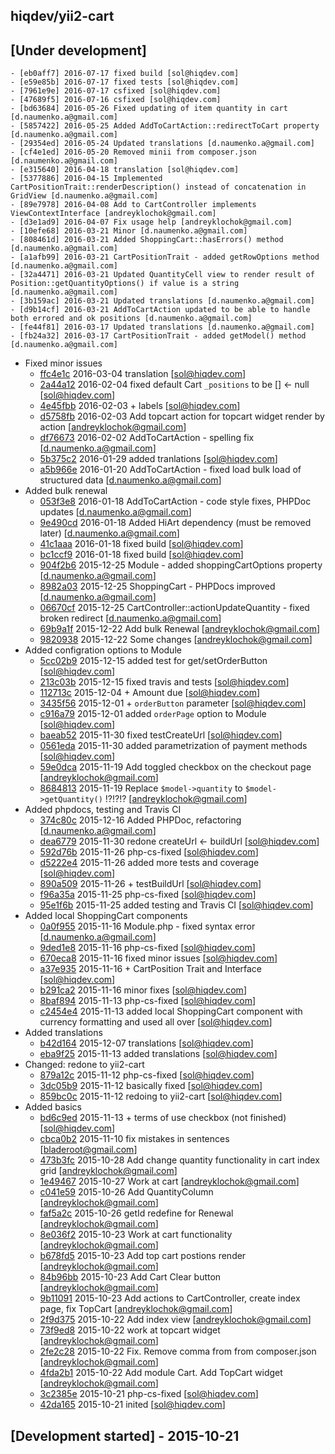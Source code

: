 hiqdev/yii2-cart
----------------

## [Under development]

    - [eb0aff7] 2016-07-17 fixed build [sol@hiqdev.com]
    - [e59e85b] 2016-07-17 fixed tests [sol@hiqdev.com]
    - [7961e9e] 2016-07-17 csfixed [sol@hiqdev.com]
    - [47689f5] 2016-07-16 csfixed [sol@hiqdev.com]
    - [bd63684] 2016-05-26 Fixed updating of item quantity in cart [d.naumenko.a@gmail.com]
    - [5857422] 2016-05-25 Added AddToCartAction::redirectToCart property [d.naumenko.a@gmail.com]
    - [29354ed] 2016-05-24 Updated translations [d.naumenko.a@gmail.com]
    - [cf4e1ed] 2016-05-20 Removed minii from composer.json [d.naumenko.a@gmail.com]
    - [e315640] 2016-04-18 translation [sol@hiqdev.com]
    - [5377886] 2016-04-15 Implemented CartPositionTrait::renderDescription() instead of concatenation in GridView [d.naumenko.a@gmail.com]
    - [89e7978] 2016-04-08 Add to CartController implements ViewContextInterface [andreyklochok@gmail.com]
    - [d3e1ad9] 2016-04-07 Fix usage help [andreyklochok@gmail.com]
    - [10efe68] 2016-03-21 Minor [d.naumenko.a@gmail.com]
    - [808461d] 2016-03-21 Added ShoppingCart::hasErrors() method [d.naumenko.a@gmail.com]
    - [a1afb99] 2016-03-21 CartPositionTrait - added getRowOptions method [d.naumenko.a@gmail.com]
    - [32a4471] 2016-03-21 Updated QuantityCell view to render result of Position::getQuantityOptions() if value is a string [d.naumenko.a@gmail.com]
    - [3b159ac] 2016-03-21 Updated translations [d.naumenko.a@gmail.com]
    - [d9b14cf] 2016-03-21 AddToCartAction updated to be able to handle both errored and ok positions [d.naumenko.a@gmail.com]
    - [fe44f81] 2016-03-17 Updated translations [d.naumenko.a@gmail.com]
    - [fb24a32] 2016-03-17 CartPositionTrait - added getModel() method [d.naumenko.a@gmail.com]
- Fixed minor issues
    - [ffc4e1c] 2016-03-04 translation [sol@hiqdev.com]
    - [2a44a12] 2016-02-04 fixed default Cart `_positions` to be [] <- null [sol@hiqdev.com]
    - [4e45fbb] 2016-02-03 + labels [sol@hiqdev.com]
    - [d5758fb] 2016-02-03 Add topcart action for topcart widget render by action [andreyklochok@gmail.com]
    - [df76673] 2016-02-02 AddToCartAction - spelling fix [d.naumenko.a@gmail.com]
    - [5b375c2] 2016-01-29 added tranlations [sol@hiqdev.com]
    - [a5b966e] 2016-01-20 AddToCartAction - fixed load bulk load of structured data [d.naumenko.a@gmail.com]
- Added bulk renewal
    - [053f3e8] 2016-01-18 AddToCartAction - code style fixes, PHPDoc updates [d.naumenko.a@gmail.com]
    - [9e490cd] 2016-01-18 Added HiArt dependency (must be removed later) [d.naumenko.a@gmail.com]
    - [41c1aaa] 2016-01-18 fixed build [sol@hiqdev.com]
    - [bc1ccf9] 2016-01-18 fixed build [sol@hiqdev.com]
    - [904f2b6] 2015-12-25 Module - added shoppingCartOptions property [d.naumenko.a@gmail.com]
    - [8982a03] 2015-12-25 ShoppingCart - PHPDocs improved [d.naumenko.a@gmail.com]
    - [06670cf] 2015-12-25 CartController::actionUpdateQuantity - fixed broken redirect [d.naumenko.a@gmail.com]
    - [69b9a1f] 2015-12-22 Add bulk Renewal [andreyklochok@gmail.com]
    - [9820938] 2015-12-22 Some changes [andreyklochok@gmail.com]
- Added configration options to Module
    - [5cc02b9] 2015-12-15 added test for get/setOrderButton [sol@hiqdev.com]
    - [213c03b] 2015-12-15 fixed travis and tests [sol@hiqdev.com]
    - [112713c] 2015-12-04 + Amount due [sol@hiqdev.com]
    - [3435f56] 2015-12-01 + `orderButton` parameter [sol@hiqdev.com]
    - [c916a79] 2015-12-01 added `orderPage` option to Module [sol@hiqdev.com]
    - [baeab52] 2015-11-30 fixed testCreateUrl [sol@hiqdev.com]
    - [0561eda] 2015-11-30 added parametrization of payment methods [sol@hiqdev.com]
    - [59e0dca] 2015-11-19 Add toggled checkbox on the checkout page [andreyklochok@gmail.com]
    - [8684813] 2015-11-19 Replace `$model->quantity` to `$model->getQuantity()` !?!?!? [andreyklochok@gmail.com]
- Added phpdocs, testing and Travis CI
    - [374c80c] 2015-12-16 Added PHPDoc, refactoring [d.naumenko.a@gmail.com]
    - [dea6779] 2015-11-30 redone createUrl <- buildUrl [sol@hiqdev.com]
    - [592d76b] 2015-11-26 php-cs-fixed [sol@hiqdev.com]
    - [d5222e4] 2015-11-26 added more tests and coverage [sol@hiqdev.com]
    - [890a509] 2015-11-26 + testBuildUrl [sol@hiqdev.com]
    - [f96a35a] 2015-11-25 php-cs-fixed [sol@hiqdev.com]
    - [95e1f6b] 2015-11-25 added testing and Travis CI [sol@hiqdev.com]
- Added local ShoppingCart components
    - [0a0f955] 2015-11-16 Module.php - fixed syntax error [d.naumenko.a@gmail.com]
    - [9ded1e8] 2015-11-16 php-cs-fixed [sol@hiqdev.com]
    - [670eca8] 2015-11-16 fixed minor issues [sol@hiqdev.com]
    - [a37e935] 2015-11-16 + CartPosition Trait and Interface [sol@hiqdev.com]
    - [b291ca2] 2015-11-16 minor fixes [sol@hiqdev.com]
    - [8baf894] 2015-11-13 php-cs-fixed [sol@hiqdev.com]
    - [c2454e4] 2015-11-13 added local ShoppingCart component with currency formatting and used all over [sol@hiqdev.com]
- Added translations
    - [b42d164] 2015-12-07 translations [sol@hiqdev.com]
    - [eba9f25] 2015-11-13 added translations [sol@hiqdev.com]
- Changed: redone to yii2-cart
    - [879a12c] 2015-11-12 php-cs-fixed [sol@hiqdev.com]
    - [3dc05b9] 2015-11-12 basically fixed [sol@hiqdev.com]
    - [859bc0c] 2015-11-12 redoing to yii2-cart [sol@hiqdev.com]
- Added basics
    - [bd6c9ed] 2015-11-13 + terms of use checkbox (not finished) [sol@hiqdev.com]
    - [cbca0b2] 2015-11-10 fix mistakes in sentences [bladeroot@gmail.com]
    - [473b3fc] 2015-10-28 Add change quantity functionality in cart index grid [andreyklochok@gmail.com]
    - [1e49467] 2015-10-27 Work at cart [andreyklochok@gmail.com]
    - [c041e59] 2015-10-26 Add QuantityColumn [andreyklochok@gmail.com]
    - [faf5a2c] 2015-10-26 getId redefine for Renewal [andreyklochok@gmail.com]
    - [8e036f2] 2015-10-23 Work at cart functionality [andreyklochok@gmail.com]
    - [b678fd5] 2015-10-23 Add top cart postions render [andreyklochok@gmail.com]
    - [84b96bb] 2015-10-23 Add Cart Clear button [andreyklochok@gmail.com]
    - [9b11091] 2015-10-23 Add actions to CartController, create index page, fix TopCart [andreyklochok@gmail.com]
    - [2f9d375] 2015-10-22 Add index view [andreyklochok@gmail.com]
    - [73f9ed8] 2015-10-22 work at topcart widget [andreyklochok@gmail.com]
    - [2fe2c28] 2015-10-22 Fix. Remove comma from from composer.json [andreyklochok@gmail.com]
    - [4fda2b1] 2015-10-22 Add module Cart. Add TopCart widget [andreyklochok@gmail.com]
    - [3c2385e] 2015-10-21 php-cs-fixed [sol@hiqdev.com]
    - [42da165] 2015-10-21 inited [sol@hiqdev.com]

## [Development started] - 2015-10-21

[ffc4e1c]: https://github.com/hiqdev/yii2-cart/commit/ffc4e1c
[2a44a12]: https://github.com/hiqdev/yii2-cart/commit/2a44a12
[4e45fbb]: https://github.com/hiqdev/yii2-cart/commit/4e45fbb
[d5758fb]: https://github.com/hiqdev/yii2-cart/commit/d5758fb
[df76673]: https://github.com/hiqdev/yii2-cart/commit/df76673
[5b375c2]: https://github.com/hiqdev/yii2-cart/commit/5b375c2
[a5b966e]: https://github.com/hiqdev/yii2-cart/commit/a5b966e
[053f3e8]: https://github.com/hiqdev/yii2-cart/commit/053f3e8
[9e490cd]: https://github.com/hiqdev/yii2-cart/commit/9e490cd
[41c1aaa]: https://github.com/hiqdev/yii2-cart/commit/41c1aaa
[bc1ccf9]: https://github.com/hiqdev/yii2-cart/commit/bc1ccf9
[904f2b6]: https://github.com/hiqdev/yii2-cart/commit/904f2b6
[8982a03]: https://github.com/hiqdev/yii2-cart/commit/8982a03
[06670cf]: https://github.com/hiqdev/yii2-cart/commit/06670cf
[69b9a1f]: https://github.com/hiqdev/yii2-cart/commit/69b9a1f
[9820938]: https://github.com/hiqdev/yii2-cart/commit/9820938
[5cc02b9]: https://github.com/hiqdev/yii2-cart/commit/5cc02b9
[213c03b]: https://github.com/hiqdev/yii2-cart/commit/213c03b
[112713c]: https://github.com/hiqdev/yii2-cart/commit/112713c
[3435f56]: https://github.com/hiqdev/yii2-cart/commit/3435f56
[c916a79]: https://github.com/hiqdev/yii2-cart/commit/c916a79
[baeab52]: https://github.com/hiqdev/yii2-cart/commit/baeab52
[0561eda]: https://github.com/hiqdev/yii2-cart/commit/0561eda
[59e0dca]: https://github.com/hiqdev/yii2-cart/commit/59e0dca
[8684813]: https://github.com/hiqdev/yii2-cart/commit/8684813
[374c80c]: https://github.com/hiqdev/yii2-cart/commit/374c80c
[dea6779]: https://github.com/hiqdev/yii2-cart/commit/dea6779
[592d76b]: https://github.com/hiqdev/yii2-cart/commit/592d76b
[d5222e4]: https://github.com/hiqdev/yii2-cart/commit/d5222e4
[890a509]: https://github.com/hiqdev/yii2-cart/commit/890a509
[f96a35a]: https://github.com/hiqdev/yii2-cart/commit/f96a35a
[95e1f6b]: https://github.com/hiqdev/yii2-cart/commit/95e1f6b
[0a0f955]: https://github.com/hiqdev/yii2-cart/commit/0a0f955
[9ded1e8]: https://github.com/hiqdev/yii2-cart/commit/9ded1e8
[670eca8]: https://github.com/hiqdev/yii2-cart/commit/670eca8
[a37e935]: https://github.com/hiqdev/yii2-cart/commit/a37e935
[b291ca2]: https://github.com/hiqdev/yii2-cart/commit/b291ca2
[8baf894]: https://github.com/hiqdev/yii2-cart/commit/8baf894
[c2454e4]: https://github.com/hiqdev/yii2-cart/commit/c2454e4
[b42d164]: https://github.com/hiqdev/yii2-cart/commit/b42d164
[eba9f25]: https://github.com/hiqdev/yii2-cart/commit/eba9f25
[879a12c]: https://github.com/hiqdev/yii2-cart/commit/879a12c
[3dc05b9]: https://github.com/hiqdev/yii2-cart/commit/3dc05b9
[859bc0c]: https://github.com/hiqdev/yii2-cart/commit/859bc0c
[bd6c9ed]: https://github.com/hiqdev/yii2-cart/commit/bd6c9ed
[cbca0b2]: https://github.com/hiqdev/yii2-cart/commit/cbca0b2
[473b3fc]: https://github.com/hiqdev/yii2-cart/commit/473b3fc
[1e49467]: https://github.com/hiqdev/yii2-cart/commit/1e49467
[c041e59]: https://github.com/hiqdev/yii2-cart/commit/c041e59
[faf5a2c]: https://github.com/hiqdev/yii2-cart/commit/faf5a2c
[8e036f2]: https://github.com/hiqdev/yii2-cart/commit/8e036f2
[b678fd5]: https://github.com/hiqdev/yii2-cart/commit/b678fd5
[84b96bb]: https://github.com/hiqdev/yii2-cart/commit/84b96bb
[9b11091]: https://github.com/hiqdev/yii2-cart/commit/9b11091
[2f9d375]: https://github.com/hiqdev/yii2-cart/commit/2f9d375
[73f9ed8]: https://github.com/hiqdev/yii2-cart/commit/73f9ed8
[2fe2c28]: https://github.com/hiqdev/yii2-cart/commit/2fe2c28
[4fda2b1]: https://github.com/hiqdev/yii2-cart/commit/4fda2b1
[3c2385e]: https://github.com/hiqdev/yii2-cart/commit/3c2385e
[42da165]: https://github.com/hiqdev/yii2-cart/commit/42da165
[eb0aff7]: https://github.com/hiqdev/yii2-cart/commit/eb0aff7
[e59e85b]: https://github.com/hiqdev/yii2-cart/commit/e59e85b
[7961e9e]: https://github.com/hiqdev/yii2-cart/commit/7961e9e
[47689f5]: https://github.com/hiqdev/yii2-cart/commit/47689f5
[bd63684]: https://github.com/hiqdev/yii2-cart/commit/bd63684
[5857422]: https://github.com/hiqdev/yii2-cart/commit/5857422
[29354ed]: https://github.com/hiqdev/yii2-cart/commit/29354ed
[cf4e1ed]: https://github.com/hiqdev/yii2-cart/commit/cf4e1ed
[e315640]: https://github.com/hiqdev/yii2-cart/commit/e315640
[5377886]: https://github.com/hiqdev/yii2-cart/commit/5377886
[89e7978]: https://github.com/hiqdev/yii2-cart/commit/89e7978
[d3e1ad9]: https://github.com/hiqdev/yii2-cart/commit/d3e1ad9
[10efe68]: https://github.com/hiqdev/yii2-cart/commit/10efe68
[808461d]: https://github.com/hiqdev/yii2-cart/commit/808461d
[a1afb99]: https://github.com/hiqdev/yii2-cart/commit/a1afb99
[32a4471]: https://github.com/hiqdev/yii2-cart/commit/32a4471
[3b159ac]: https://github.com/hiqdev/yii2-cart/commit/3b159ac
[d9b14cf]: https://github.com/hiqdev/yii2-cart/commit/d9b14cf
[fe44f81]: https://github.com/hiqdev/yii2-cart/commit/fe44f81
[fb24a32]: https://github.com/hiqdev/yii2-cart/commit/fb24a32
